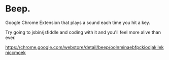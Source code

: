 # Beep.
Google Chrome Extension that plays a sound each time you hit a key.

Try going to jsbin/jsfiddle and coding with it and you'll feel more alive than ever.

https://chrome.google.com/webstore/detail/beep/oolnminaebfpckiodjakilekniccmoek
